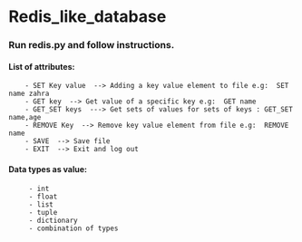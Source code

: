 # Redis_like_database

### Run redis.py and follow instructions.

#### List of attributes:
        - SET Key value  --> Adding a key value element to file e.g:  SET name zahra
        - GET key  --> Get value of a specific key e.g:  GET name
        - GET_SET keys  ---> Get sets of values for sets of keys : GET_SET name,age
        - REMOVE Key  --> Remove key value element from file e.g:  REMOVE name
        - SAVE  --> Save file
        - EXIT  --> Exit and log out
        
 #### Data types as value:
         - int
         - float
         - list
         - tuple
         - dictionary
         - combination of types
